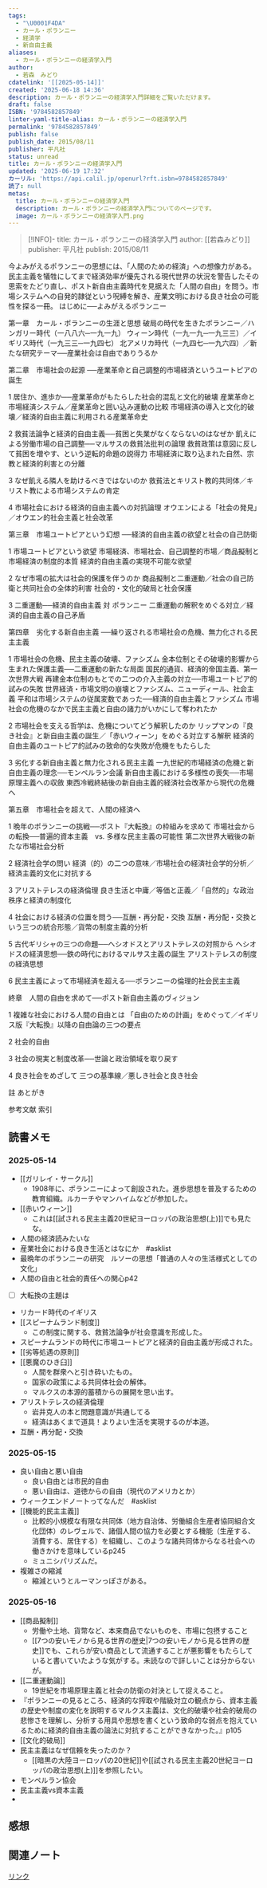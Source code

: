 ```yaml
---
tags:
  - "\U0001F4DA"
  - カール・ポランニー
  - 経済学
  - 新自由主義
aliases:
  - カール・ポランニーの経済学入門
author:
  - 若森　みどり
cdatelink: '[[2025-05-14]]'
created: '2025-06-18 14:36'
description: カール・ポランニーの経済学入門詳細をご覧いただけます。
draft: false
ISBN: '9784582857849'
linter-yaml-title-alias: カール・ポランニーの経済学入門
permalink: '9784582857849'
publish: false
publish_date: 2015/08/11
publisher: 平凡社
status: unread
title: カール・ポランニーの経済学入門
updated: '2025-06-19 17:32'
カーリル: 'https://api.calil.jp/openurl?rft.isbn=9784582857849'
読了: null
metas:
  title: カール・ポランニーの経済学入門
  description: カール・ポランニーの経済学入門についてのページです。
  image: カール・ポランニーの経済学入門.png
---
```

>[!INFO]-
>title: カール・ポランニーの経済学入門
>author: [[若森みどり]]
>publisher: 平凡社
>publish: 2015/08/11

今よみがえるポランニーの思想には、「人間のための経済」への想像力がある。民主主義を犠牲にしてまで経済効率が優先される現代世界の状況を警告したその思索をたどり直し、ポスト新自由主義時代を見据えた「人間の自由」を問う。市場システムへの自発的隷従という呪縛を解き、産業文明における良き社会の可能性を探る一冊。
はじめに──よみがえるポランニー

第一章　カール・ポランニーの生涯と思想
破局の時代を生きたポランニー／ハンガリー時代（一八八六─一九一九）
ウィーン時代（一九一九─一九三三）／イギリス時代（一九三三─一九四七）
北アメリカ時代（一九四七─一九六四）／新たな研究テーマ──産業社会は自由でありうるか

第二章　市場社会の起源
──産業革命と自己調整的市場経済というユートピアの誕生

1  居住か、進歩か──産業革命がもたらした社会的混乱と文化的破壊
産業革命と市場経済システム／産業革命と囲い込み運動の比較
市場経済の導入と文化的破壊／経済的自由主義に利用される産業革命史

2  救貧法論争と経済的自由主義──貧困と失業がなくならないのはなぜか
飢えによる労働市場の自己調整──マルサスの救貧法批判の論理
救貧政策は意図に反して貧困を増やす、という逆転的命題の説得力
市場経済に取り込まれた自然、宗教と経済的利害との分離

3  なぜ飢える隣人を助けるべきではないのか
救貧法とキリスト教的共同体／キリスト教による市場システムの肯定

4  市場社会における経済的自由主義への対抗論理
オウエンによる「社会の発見」／オウエン的社会主義と社会改革

第三章　市場ユートピアという幻想
──経済的自由主義の欲望と社会の自己防衛

1  市場ユートピアという欲望
市場経済、市場社会、自己調整的市場／商品擬制と市場経済の制度的本質
経済的自由主義の実現不可能な欲望

2  なぜ市場の拡大は社会的保護を伴うのか
商品擬制と二重運動／社会の自己防衛と共同社会の全体的利害
社会的・文化的破局と社会保護

3  二重運動──経済的自由主義 対 ポランニー
二重運動の解釈をめぐる対立／経済的自由主義の自己矛盾

第四章　劣化する新自由主義
──繰り返される市場社会の危機、無力化される民主主義

1  市場社会の危機、民主主義の破壊、ファシズム
金本位制とその破壊的影響から生まれた保護主義──二重運動の新たな局面
国民的通貨、経済的帝国主義、第一次世界大戦
再建金本位制のもとでの二つの介入主義の対立──市場ユートピア的試みの失敗
世界経済・市場文明の崩壊とファシズム、ニューディール、社会主義
平和は市場システムの従属変数であった──経済的自由主義とファシズム
市場社会の危機のなかで民主主義と自由の諸力がいかにして奪われたか

2  市場社会を支える哲学は、危機についてどう解釈したのか
リップマンの『良き社会』と新自由主義の誕生／「赤いウィーン」をめぐる対立する解釈
経済的自由主義のユートピア的試みの致命的な失敗が危機をもたらした

3  劣化する新自由主義と無力化される民主主義
一九世紀的市場経済の危機と新自由主義の理念──モンペルラン会議
新自由主義における多様性の喪失──市場原理主義への収斂
東西冷戦終結後の新自由主義的経済社会改革から現代の危機へ

第五章　市場社会を超えて、人間の経済へ

1  晩年のポランニーの挑戦──ポスト『大転換』の枠組みを求めて
市場社会からの転換──普遍的資本主義　vs. 多様な民主主義の可能性
第二次世界大戦後の新たな市場社会分析

2  経済社会学の問い
経済（的）の二つの意味／市場社会の経済社会学的分析／経済主義的文化に対抗する

3  アリストテレスの経済倫理
良き生活と中庸／等価と正義／「自然的」な政治秩序と経済の制度化

4  社会における経済の位置を問う──互酬・再分配・交換
互酬・再分配・交換という三つの統合形態／貨幣の制度主義的分析

5  古代ギリシャの三つの命題──ヘシオドスとアリストテレスの対照から
ヘシオドスの経済思想──鉄の時代におけるマルサス主義の誕生
アリストテレスの制度の経済思想

6  民主主義によって市場経済を超える──ポランニーの倫理的社会民主主義

終章　人間の自由を求めて──ポスト新自由主義のヴィジョン

1  複雑な社会における人間の自由とは
「自由のための計画」をめぐって／イギリス版『大転換』以降の自由論の三つの要点

2  社会的自由

3  社会の現実と制度改革──世論と政治領域を取り戻す

4  良き社会をめざして
三つの基準線／悪しき社会と良き社会

註
あとがき

参考文献
索引

## 読書メモ
### 2025-05-14
- [[ガリレイ・サークル]]
	- 1908年に、ポランニーによって創設された。進歩思想を普及するための教育組織。ルカーチやマンハイムなどが参加した。
- [[赤いウィーン]]
	- これは[[試される民主主義20世紀ヨーロッパの政治思想(上)]]でも見たな。
- 人間の経済読みたいな
- 産業社会における良き生活とはなにか　#asklist
- 最晩年のポランニーの研究　ルソーの思想「普通の人々の生活様式としての文化」
- 人間の自由と社会的責任への関心p42
- [ ] 大転換の主題は
- リカード時代のイギリス
- [[スピーナムランド制度]]
	- この制度に関する、救貧法論争が社会意識を形成した。
- スピーナムランドの時代に市場ユートピアと経済的自由主義が形成された。
- [[劣等処遇の原則]]
- [[悪魔のひき臼]]
	- 人間を群衆へと引き砕いたもの。
	- 国家の政策による共同体社会の解体。
	- マルクスの本源的蓄積からの展開を思い出す。
- アリストテレスの経済倫理
	- 岩井克人の本と問題意識が共通してる
	- 経済はあくまで道具！よりよい生活を実現するのが本道。
- 互酬・再分配・交換
### 2025-05-15
- 良い自由と悪い自由
	- 良い自由とは市民的自由
	- 悪い自由は、道徳からの自由（現代のアメリカとか）
- ウィークエンドノートってなんだ　#asklist 
- [[機能的民主主義]]
	- 比較的小規模な有限な共同体（地方自治体、労働組合生産者協同組合文化団体）のレヴェルで、諸個人間の協力を必要とする機能（生産する、消費する、居住する）を組織し、このような諸共同体からなる社会への働きかけを意味しているp245
	- ミュニシパリズムだ。
- 複雑さの縮減
	- 縮減というとルーマンっぽさがある。
### 2025-05-16
- [[商品擬制]]
	- 労働や土地、貨幣など、本来商品でないものを、市場に包摂すること
	- [[7つの安いモノから見る世界の歴史|7つの安いモノから見る世界の歴史]]でも、これらが安い商品として流通することが悪影響をもたらしていると書いていたような気がする。未読なので詳しいことは分からないが。
- [[二重運動論]]
	- 19世紀を市場原理主義と社会の防衛の対決として捉えること。
- 『ポランニーの見るところ、経済的な搾取や階級対立の観点から、資本主義の歴史や制度の変化を説明するマルクス主義は、文化的破壊や社会的破局の悲惨さを理解し、分析する用具や思想を書くという致命的な弱点を抱えているために経済的自由主義の論法に対抗することができなかった。』p105
- [[文化的破局]]
- 民主主義はなぜ信頼を失ったのか？
	- [[暗黒の大陸ヨーロッパの20世紀]]や[[試される民主主義20世紀ヨーロッパの政治思想(上)]]を参照したい。
- モンペルラン協会
- 民主主義vs資本主義
- 

## 感想
## 関連ノート

<a href="https://asadaame5121.net/9784582857849" class="u-url">リンク</a>
